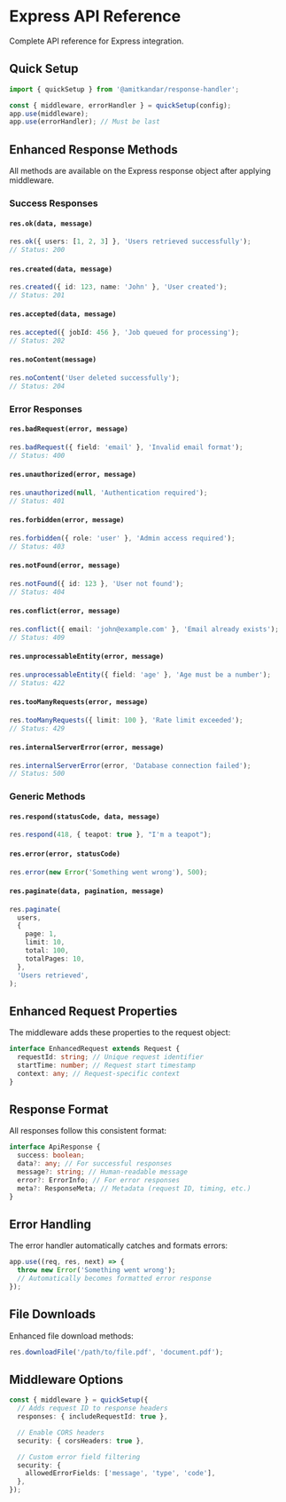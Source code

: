 # Express API Reference

Complete API reference for Express integration.

## Quick Setup

```typescript
import { quickSetup } from '@amitkandar/response-handler';

const { middleware, errorHandler } = quickSetup(config);
app.use(middleware);
app.use(errorHandler); // Must be last
```

## Enhanced Response Methods

All methods are available on the Express response object after applying middleware.

### Success Responses

#### `res.ok(data, message)`

```typescript
res.ok({ users: [1, 2, 3] }, 'Users retrieved successfully');
// Status: 200
```

#### `res.created(data, message)`

```typescript
res.created({ id: 123, name: 'John' }, 'User created');
// Status: 201
```

#### `res.accepted(data, message)`

```typescript
res.accepted({ jobId: 456 }, 'Job queued for processing');
// Status: 202
```

#### `res.noContent(message)`

```typescript
res.noContent('User deleted successfully');
// Status: 204
```

### Error Responses

#### `res.badRequest(error, message)`

```typescript
res.badRequest({ field: 'email' }, 'Invalid email format');
// Status: 400
```

#### `res.unauthorized(error, message)`

```typescript
res.unauthorized(null, 'Authentication required');
// Status: 401
```

#### `res.forbidden(error, message)`

```typescript
res.forbidden({ role: 'user' }, 'Admin access required');
// Status: 403
```

#### `res.notFound(error, message)`

```typescript
res.notFound({ id: 123 }, 'User not found');
// Status: 404
```

#### `res.conflict(error, message)`

```typescript
res.conflict({ email: 'john@example.com' }, 'Email already exists');
// Status: 409
```

#### `res.unprocessableEntity(error, message)`

```typescript
res.unprocessableEntity({ field: 'age' }, 'Age must be a number');
// Status: 422
```

#### `res.tooManyRequests(error, message)`

```typescript
res.tooManyRequests({ limit: 100 }, 'Rate limit exceeded');
// Status: 429
```

#### `res.internalServerError(error, message)`

```typescript
res.internalServerError(error, 'Database connection failed');
// Status: 500
```

### Generic Methods

#### `res.respond(statusCode, data, message)`

```typescript
res.respond(418, { teapot: true }, "I'm a teapot");
```

#### `res.error(error, statusCode)`

```typescript
res.error(new Error('Something went wrong'), 500);
```

#### `res.paginate(data, pagination, message)`

```typescript
res.paginate(
  users,
  {
    page: 1,
    limit: 10,
    total: 100,
    totalPages: 10,
  },
  'Users retrieved',
);
```

## Enhanced Request Properties

The middleware adds these properties to the request object:

```typescript
interface EnhancedRequest extends Request {
  requestId: string; // Unique request identifier
  startTime: number; // Request start timestamp
  context: any; // Request-specific context
}
```

## Response Format

All responses follow this consistent format:

```typescript
interface ApiResponse {
  success: boolean;
  data?: any; // For successful responses
  message?: string; // Human-readable message
  error?: ErrorInfo; // For error responses
  meta?: ResponseMeta; // Metadata (request ID, timing, etc.)
}
```

## Error Handling

The error handler automatically catches and formats errors:

```typescript
app.use((req, res, next) => {
  throw new Error('Something went wrong');
  // Automatically becomes formatted error response
});
```

## File Downloads

Enhanced file download methods:

```typescript
res.downloadFile('/path/to/file.pdf', 'document.pdf');
```

## Middleware Options

```typescript
const { middleware } = quickSetup({
  // Adds request ID to response headers
  responses: { includeRequestId: true },

  // Enable CORS headers
  security: { corsHeaders: true },

  // Custom error field filtering
  security: {
    allowedErrorFields: ['message', 'type', 'code'],
  },
});
```
